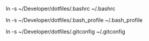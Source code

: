 ln -s ~/Developer/dotfiles/.bashrc ~/.bashrc

ln -s ~/Developer/dotfiles/.bash_profile ~/.bash_profile

ln -s ~/Developer/dotfiles/.gitconfig ~/.gitconfig
